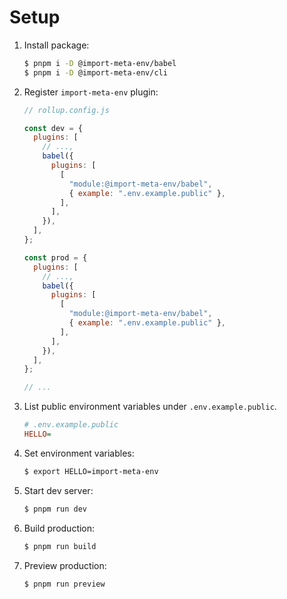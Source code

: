 # Setup

1. Install package:

   ```sh
   $ pnpm i -D @import-meta-env/babel
   $ pnpm i -D @import-meta-env/cli
   ```

1. Register `import-meta-env` plugin:

   ```js
   // rollup.config.js

   const dev = {
     plugins: [
       // ...,
       babel({
         plugins: [
           [
             "module:@import-meta-env/babel",
             { example: ".env.example.public" },
           ],
         ],
       }),
     ],
   };

   const prod = {
     plugins: [
       // ...,
       babel({
         plugins: [
           [
             "module:@import-meta-env/babel",
             { example: ".env.example.public" },
           ],
         ],
       }),
     ],
   };

   // ...
   ```

1. List public environment variables under `.env.example.public`.

   ```ini
   # .env.example.public
   HELLO=
   ```

1. Set environment variables:

   ```sh
   $ export HELLO=import-meta-env
   ```

1. Start dev server:

   ```sh
   $ pnpm run dev
   ```

1. Build production:

   ```sh
   $ pnpm run build
   ```

1. Preview production:

   ```sh
   $ pnpm run preview
   ```
